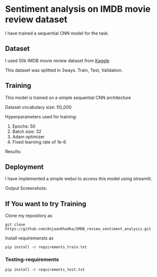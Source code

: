 # Sentiment analysis on IMDB movie review dataset

I have trained a sequential CNN model for the task.

## Dataset

I used 50k IMDB movie review dataset from [Kaggle](https://www.kaggle.com/datasets/lakshmi25npathi/imdb-dataset-of-50k-movie-reviews)

This dataset was splitted in 3ways. Train, Test, Validation.



## Training

This model is trained on a simple sequential CNN architecture



Dataset vocabulary size: 50_000

Hyperparameters used for training:

1. Epochs: 50
2. Batch size: 32
3. Adam optimizer
4. Fixed learning rate of 1e-6

Results:




## Deployment

I have implemented a simple webui to access this model using streamlit.

Output Screenshots:



## If You want to try Training

Clone my repository as

    git clone https://github.com/AnjaanKhadka/IMDB_review_sentiment_analysis.git

Install requiremensts as

    pip install -r requirements_train.txt


### Testing-requirements

    pip install -r requirements_test.txt

